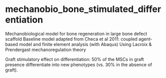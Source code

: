# mechanobio_bone_stimulated_differentiation

Mechanobiological model for bone regeneration in large bone defect scaffold
Baseline model adapted from Checa et al 2011: coupled agent-based model and finite element analysis (with Abaqus)
Using Lacroix & Prendergast mechanoregulation theory

Graft stimulatory effect on differentiation: 50% of the MSCs in graft presence differentiate into new phenotypes (vs. 30% in the absence of graft).
